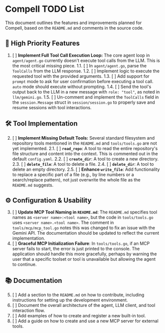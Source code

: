 # Compell TODO List

This document outlines the features and improvements planned for Compell, based on the `README.md` and comments in the source code.

## 🚀 High Priority Features

1.  [ ] **Implement Full Tool Call Execution Loop:** The core agent loop in `agent/agent.go` currently doesn't execute tool calls from the LLM. This is the most critical missing piece.
    1.1. [ ] In `agent/agent.go`, parse the `ToolCalls` from the LLM response.
    1.2. [ ] Implement logic to execute the requested tool with the provided arguments.
    1.3. [ ] Add support for `prompt` mode to ask for user confirmation before executing a tool call. `auto` mode should execute without prompting.
    1.4. [ ] Send the tool's output back to the LLM in a new message with `role: "tool"`, as noted in `llm/gemini.go`.
    1.5. [ ] Un-comment and implement the `ToolCalls` field in the `session.Message` struct in `session/session.go` to properly save and resume sessions with tool interactions.

## 🛠️ Tool Implementation

2.  [ ] **Implement Missing Default Tools:** Several standard filesystem and repository tools mentioned in the `README.md` and `tools/tools.go` are not yet implemented.
    2.1. [ ] **`read_repo`**: A tool to read the entire repository's file structure and content into the context. This is commented out in the default `config.yaml`.
    2.2. [ ] **`create_dir`**: A tool to create a new directory.
    2.3. [ ] **`delete_file`**: A tool to delete a file.
    2.4. [ ] **`delete_dir`**: A tool to delete an empty directory.
    2.5. [ ] **Enhance `write_file`**: Add functionality to replace a specific part of a file (e.g., by line numbers or a search/replace pattern), not just overwrite the whole file as the `README.md` suggests.

## ⚙️ Configuration & Usability

3.  [ ] **Update MCP Tool Naming in `README.md`**: The `README.md` specifies tool names as `<server name>:<tool name>`, but the code in `tools/tools.go` uses `<server name>.<tool name>`. The comment in `tools/mcp/mcp_tool.go` notes this was changed to fix an issue with the Gemini API. The documentation should be updated to reflect the current implementation.
4.  [ ] **Graceful MCP Initialization Failure**: In `tools/tools.go`, if an MCP server fails to start, the error is just printed to the console. The application should handle this more gracefully, perhaps by warning the user that a specific toolset or tool is unavailable but allowing the agent to continue.

## 📚 Documentation

5.  [ ] Add a section to the `README.md` on how to contribute, including instructions for setting up the development environment.
6.  [ ] Document the overall architecture of the agent, LLM client, and tool interaction flow.
7.  [ ] Add examples of how to create and register a new built-in tool.
8.  [ ] Add a guide on how to create and use a new MCP server for external tools.